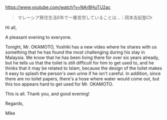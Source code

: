 https://www.youtube.com/watch?v=NArBHuTU2ac

> マレーシア移住生活6年で一番苦労していることは…｜岡本吉起塾Ch 

Hi all,

A pleasant evening to everyone.

Tonight, Mr. OKAMOTO, Yoshiki has a new video where he shares with us something that he has found the most challenging during his stay in Malaysia. We know that he has been living there for over six years already, but he tells us that the toilet is still difficult for him to get used to, and he thinks that it may be related to Islam, because the design of the toilet makes it easy to splash the person's own urine if he isn't careful. In addition, since there are no toilet papers, there's a hose where water would come out, but this too appears hard to get used for Mr. OKAMOTO. 

This is all. Thank you, and good evening!

Regards,

Mike
